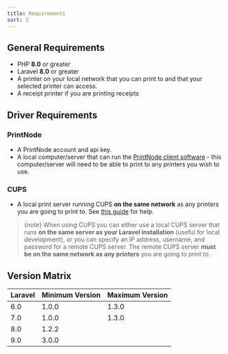 ```yaml
---
title: Requirements
sort: 2
---
```


## General Requirements

-   PHP **8.0** or greater
-   Laravel **8.0** or greater
-   A printer on your local network that you can print to and that your selected printer can access.
-   A receipt printer if you are printing receipts

## Driver Requirements

### PrintNode

-   A PrintNode account and api key.
-   A local computer/server that can run the [PrintNode client software](https://www.printnode.com/en/download) - this computer/server will need to be able to print to any printers you wish to use.

### CUPS

-   A local print server running CUPS **on the same network** as any printers you are going to print to. See [this guide](https://www.techrepublic.com/article/how-to-configure-a-print-server-with-ubuntu-server-cups-and-bonjour/) for help.

> {note} When using CUPS you can either use a local CUPS server that runs **on the same server as your Laravel installation** (useful for local development), or you can specify an IP address, username, and password for a remote CUPS server. The remote CUPS server **must be on the same network as any printers** you are going to print to.

## Version Matrix

| Laravel | Minimum Version | Maximum Version |
| ------- | --------------- | --------------- |
| 6.0     | 1.0.0           | 1.3.0           |
| 7.0     | 1.0.0           | 1.3.0           |
| 8.0     | 1.2.2           |                 |
 | 9.0    | 3.0.0 | |
